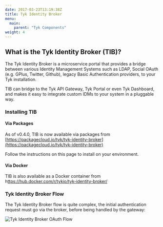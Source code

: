 ```yaml
---
date: 2017-03-23T13:19:38Z
title: Tyk Identity Broker
menu:
  main:
    parent: "Tyk Components"
weight: 4 
---
```


## What is the Tyk Identity Broker (TIB)?

The Tyk Identity Broker is a microservice portal that provides a bridge between various Identity Management Systems such as LDAP, Social OAuth (e.g. GPlus, Twitter, Github), legacy Basic Authentication providers, to your Tyk installation.

TIB can bridge to the Tyk API Gateway, Tyk Portal or even Tyk Dashboard, and makes it easy to integrate custom IDMs to your system in a pluggable way.

### Installing TIB

#### Via Packages

As of v0.4.0, TIB is now available via packages from [https://packagecloud.io/tyk/tyk-identity-broker](https://packagecloud.io/tyk/tyk-identity-broker)

Follow the instructions on this page to install on your environment.

#### Via Docker

TIB is also available as a Docker container from h[ttps://hub.docker.com/r/tykio/tyk-identity-broker/](https://hub.docker.com/r/tykio/tyk-identity-broker/)


### Tyk Identity Broker Flow

The Tyk Identity Broker flow is quite complex, the initial authentication request must go via the broker, before being handled by the gateway:

![Tyk Identity Broker OAuth Flow][2]

[2]: /docs/img/diagrams/idbroker.png

